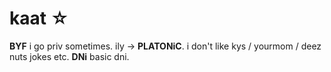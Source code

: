 # kaat ☆


**BYF** i go priv sometimes. ily → **PLATONiC**. i don't like kys / yourmom / deez nuts jokes etc.
**DNi** basic dni. 

